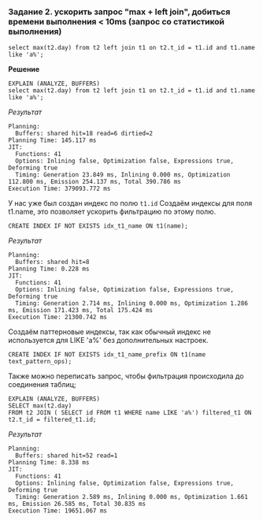 ### Задание 2.  ускорить запрос "max + left join", добиться времени выполнения < 10ms (запрос со статистикой выполнения)
```
select max(t2.day) from t2 left join t1 on t2.t_id = t1.id and t1.name like 'a%';
```

**Решение**

```
EXPLAIN (ANALYZE, BUFFERS)
select max(t2.day) from t2 left join t1 on t2.t_id = t1.id and t1.name like 'a%';
```

*Результат*

```
Planning:
  Buffers: shared hit=18 read=6 dirtied=2
Planning Time: 145.117 ms
JIT:
  Functions: 41
  Options: Inlining false, Optimization false, Expressions true, Deforming true
  Timing: Generation 23.849 ms, Inlining 0.000 ms, Optimization 112.800 ms, Emission 254.137 ms, Total 390.786 ms
Execution Time: 379093.772 ms
```

У нас уже был создан индекс по полю ```t1.id```
Создаём индексы для поля t1.name, это позволяет ускорить фильтрацию по этому полю.

```
CREATE INDEX IF NOT EXISTS idx_t1_name ON t1(name);
```

*Результат*

```
Planning:
  Buffers: shared hit=8
Planning Time: 0.228 ms
JIT:
  Functions: 41
  Options: Inlining false, Optimization false, Expressions true, Deforming true
  Timing: Generation 2.714 ms, Inlining 0.000 ms, Optimization 1.286 ms, Emission 171.423 ms, Total 175.424 ms
Execution Time: 21300.742 ms
```
Создаём паттерновые индексы, так как обычный индекс не используется для LIKE 'a%' без дополнительных настроек.

```
CREATE INDEX IF NOT EXISTS idx_t1_name_prefix ON t1(name text_pattern_ops);
```

Также можно переписать запрос, чтобы фильтрация происходила до соединения таблиц;

```
EXPLAIN (ANALYZE, BUFFERS)
SELECT max(t2.day)
FROM t2 JOIN ( SELECT id FROM t1 WHERE name LIKE 'a%') filtered_t1 ON t2.t_id = filtered_t1.id;
```

*Результат*

```
Planning:
  Buffers: shared hit=52 read=1
Planning Time: 8.338 ms
JIT:
  Functions: 41
  Options: Inlining false, Optimization false, Expressions true, Deforming true
  Timing: Generation 2.589 ms, Inlining 0.000 ms, Optimization 1.661 ms, Emission 26.585 ms, Total 30.835 ms
Execution Time: 19651.067 ms
```
